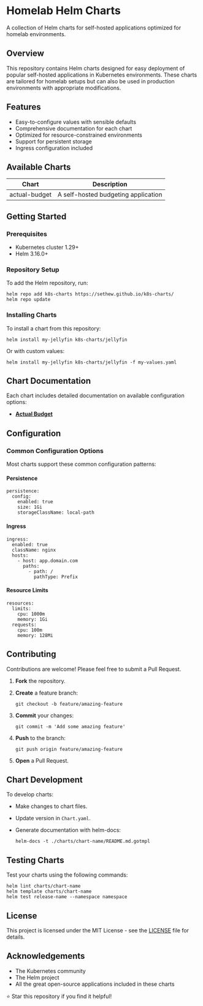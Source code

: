 # Homelab Helm Charts

A collection of Helm charts for self-hosted applications optimized for homelab environments.

## Overview

This repository contains Helm charts designed for easy deployment of popular self-hosted applications in Kubernetes environments. These charts are tailored for homelab setups but can also be used in production environments with appropriate modifications.

## Features

- Easy-to-configure values with sensible defaults
- Comprehensive documentation for each chart
- Optimized for resource-constrained environments
- Support for persistent storage
- Ingress configuration included

## Available Charts

| Chart         | Description                                                      |
| ------------- | ---------------------------------------------------------------- |
| actual-budget | A self-hosted budgeting application                              |

## Getting Started

### Prerequisites

- Kubernetes cluster 1.29+
- Helm 3.16.0+

### Repository Setup

To add the Helm repository, run:

```
helm repo add k8s-charts https://sethew.github.io/k8s-charts/
helm repo update
```

### Installing Charts

To install a chart from this repository:

```
helm install my-jellyfin k8s-charts/jellyfin
```

Or with custom values:

```
helm install my-jellyfin k8s-charts/jellyfin -f my-values.yaml
```

## Chart Documentation

Each chart includes detailed documentation on available configuration options:

- [**Actual Budget**](charts/actual-budget/README.md)

## Configuration

### Common Configuration Options

Most charts support these common configuration patterns:

#### Persistence

```
persistence:
  config:
    enabled: true
    size: 1Gi
    storageClassName: local-path
```

#### Ingress

```
ingress:
  enabled: true
  className: nginx
  hosts:
    - host: app.domain.com
      paths:
        - path: /
          pathType: Prefix
```

#### Resource Limits

```
resources:
  limits:
    cpu: 1000m
    memory: 1Gi
  requests:
    cpu: 100m
    memory: 128Mi
```

## Contributing

Contributions are welcome! Please feel free to submit a Pull Request.

1. **Fork** the repository.
2. **Create** a feature branch:

   ```
   git checkout -b feature/amazing-feature
   ```

3. **Commit** your changes:

   ```
   git commit -m 'Add some amazing feature'
   ```

4. **Push** to the branch:

   ```
   git push origin feature/amazing-feature
   ```

5. **Open** a Pull Request.

## Chart Development

To develop charts:

- Make changes to chart files.
- Update version in `Chart.yaml`.
- Generate documentation with helm-docs:

  ```
  helm-docs -t ./charts/chart-name/README.md.gotmpl
  ```

## Testing Charts

Test your charts using the following commands:

```
helm lint charts/chart-name
helm template charts/chart-name
helm test release-name --namespace namespace
```

## License

This project is licensed under the MIT License - see the [LICENSE](LICENSE) file for details.

## Acknowledgements

- The Kubernetes community
- The Helm project
- All the great open-source applications included in these charts

⭐ Star this repository if you find it helpful!
